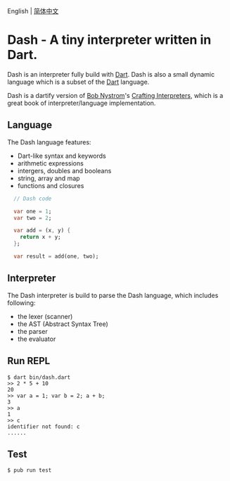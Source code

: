English | [简体中文](./README.zh-CN.md)

# Dash - A tiny interpreter written in Dart.

Dash is an interpreter fully build with [Dart](https://dart.dev). Dash is also a small dynamic language which is a subset of the [Dart](https://dart.dev) language.

Dash is a dartify version of [Bob Nystrom](https://github.com/munificent)'s [Crafting Interpreters](http://craftinginterpreters.com/), which is a great book of interpreter/language implementation.

## Language

The Dash language features:

  * Dart-like syntax and keywords
  * arithmetic expressions
  * intergers, doubles and booleans
  * string, array and map
  * functions and closures

  ``` dart
    // Dash code

    var one = 1;
    var two = 2;

    var add = (x, y) {
      return x + y;
    };

    var result = add(one, two);
  ```

## Interpreter

The Dash interpreter is build to parse the Dash language, which includes following:

  * the lexer (scanner)
  * the AST (Abstract Syntax Tree)
  * the parser
  * the evaluator

## Run REPL

    $ dart bin/dash.dart
    >> 2 * 5 + 10
    20
    >> var a = 1; var b = 2; a + b;
    3
    >> a
    1
    >> c
    identifier not found: c
    ......
    

## Test

    $ pub run test
